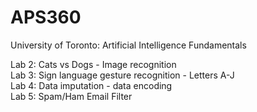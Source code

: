 # APS360
University of Toronto: Artificial Intelligence Fundamentals

Lab 2: Cats vs Dogs - Image recognition <br/>
Lab 3: Sign language gesture recognition - Letters A-J <br/>
Lab 4: Data imputation - data encoding <br/>
Lab 5: Spam/Ham Email Filter <br/>
